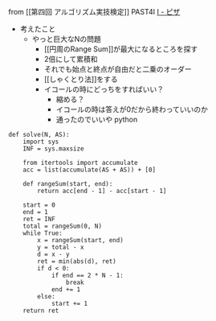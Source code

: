 
from [[第四回 アルゴリズム実技検定]]
PAST4I
[I - ピザ](https://atcoder.jp/contests/past202010-open/tasks/past202010_i)
- 考えたこと
    - やっと巨大なNの問題
        - [[円周のRange Sum]]が最大になるところを探す
        - 2倍にして累積和
        - それでも始点と終点が自由だと二乗のオーダー
        - [[しゃくとり法]]をする
        - イコールの時にどっちをすればいい？
            - 縮める？
            - イコールの時は答えが0だから終わっていいのか
            - 通ったのでいいや
python

```
def solve(N, AS):
    import sys
    INF = sys.maxsize

    from itertools import accumulate
    acc = list(accumulate(AS + AS)) + [0]

    def rangeSum(start, end):
        return acc[end - 1] - acc[start - 1]

    start = 0
    end = 1
    ret = INF
    total = rangeSum(0, N)
    while True:
        x = rangeSum(start, end)
        y = total - x
        d = x - y
        ret = min(abs(d), ret)
        if d < 0:
            if end == 2 * N - 1:
                break
            end += 1
        else:
            start += 1
    return ret
```

